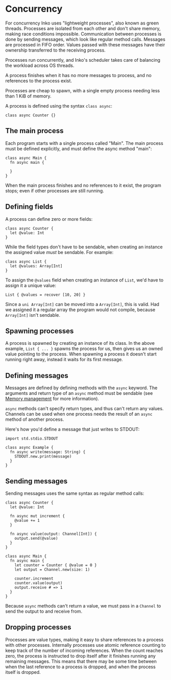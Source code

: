 # Concurrency

For concurrency Inko uses "lightweight processes", also known as green threads.
Processes are isolated from each other and don't share memory, making race
conditions impossible. Communication between processes is done by sending
messages, which look like regular method calls. Messages are processed in FIFO
order. Values passed with these messages have their ownership transferred to the
receiving process.

Processes run concurrently, and Inko's scheduler takes care of balancing the
workload across OS threads.

A process finishes when it has no more messages to process, and no references to
the process exist.

Processes are cheap to spawn, with a single empty process needing less than 1
KiB of memory.

A process is defined using the syntax `class async`:

```inko
class async Counter {}
```

## The main process

Each program starts with a single process called "Main". The main process must
be defined explicitly, and must define the async method "main":

```inko
class async Main {
  fn async main {

  }
}
```

When the main process finishes and no references to it exist, the program stops;
even if other processes are still running.

## Defining fields

A process can define zero or more fields:

```inko
class async Counter {
  let @value: Int
}
```

While the field types don't have to be sendable, when creating an instance the
assigned value _must_ be sendable. For example:

```inko
class async List {
  let @values: Array[Int]
}
```

To assign the `@values` field when creating an instance of `List`, we'd have to
assign it a unique value:

```inko
List { @values = recover [10, 20] }
```

Since a `uni Array[Int]` can be moved into a `Array[Int]`, this is valid. Had we
assigned it a regular array the program would not compile, because `Array[Int]`
isn't sendable.

## Spawning processes

A process is spawned by creating an instance of its class. In the above example,
`List { ... }` spawns the process for us, then gives us an owned value pointing
to the process. When spawning a process it doesn't start running right away,
instead it waits for its first message.

## Defining messages

Messages are defined by defining methods with the `async` keyword. The arguments
and return type of an `async` method must be sendable (see [Memory
management](memory-management.md) for more information).

`async` methods can't specify return types, and thus can't return any values.
Channels can be used when one process needs the result of an `async` method of
another process.

Here's how you'd define a message that just writes to STDOUT:

```inko
import std.stdio.STDOUT

class async Example {
  fn async write(message: String) {
    STDOUT.new.print(message)
  }
}
```

## Sending messages

Sending messages uses the same syntax as regular method calls:

```inko
class async Counter {
  let @value: Int

  fn async mut increment {
    @value += 1
  }

  fn async value(output: Channel[Int]) {
    output.send(@value)
  }
}

class async Main {
  fn async main {
    let counter = Counter { @value = 0 }
    let output = Channel.new(size: 1)

    counter.increment
    counter.value(output)
    output.receive # => 1
  }
}
```

Because `async` methods can't return a value, we must pass in a `Channel` to
send the output to and receive from.

## Dropping processes

Processes are value types, making it easy to share references to a process with
other processes. Internally processes use atomic reference counting to keep
track of the number of incoming references. When the count reaches zero, the
process is instructed to drop itself after it finishes running any remaining
messages. This means that there may be some time between when the last reference
to a process is dropped, and when the process itself is dropped.
